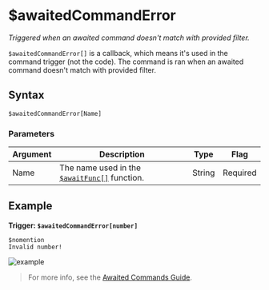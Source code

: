 # $awaitedCommandError
_Triggered when an awaited command doesn't match with provided filter._

`$awaitedCommandError[]` is a callback, which means it's used in the command trigger (not the code). The command is ran when an awaited command doesn't match with provided filter.

## Syntax
```
$awaitedCommandError[Name]
```

### Parameters

| Argument | Description                                   | Type   | Flag     |
|----------|-----------------------------------------------|--------|----------|
| Name     | The name used in the [`$awaitFunc[]`](../bdscript/awaitFunc.md) function. | String | Required |


## Example
**Trigger: `$awaitedCommandError[number]`**
```
$nomention
Invalid number!
```
![example](https://user-images.githubusercontent.com/113303649/212291974-4efa0531-d896-4aa3-ac1a-b8fa7d6794d0.png)

> For more info, see the [Awaited Commands Guide](../guides/general/awaitedCommands.md).
